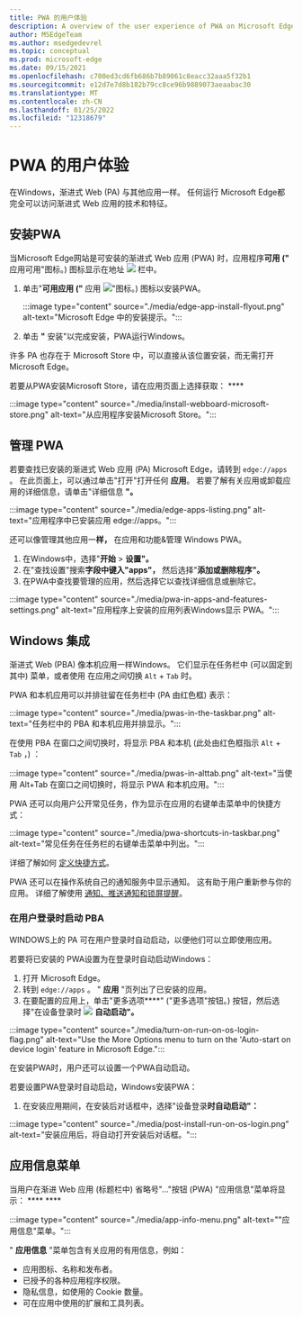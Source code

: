 ```yaml
---
title: PWA 的用户体验
description: A overview of the user experience of PWA on Microsoft Edge and Windows.
author: MSEdgeTeam
ms.author: msedgedevrel
ms.topic: conceptual
ms.prod: microsoft-edge
ms.date: 09/15/2021
ms.openlocfilehash: c700ed3cd6fb686b7b89061c8eacc32aaa5f32b1
ms.sourcegitcommit: e12d7e7d8b182b79cc8ce96b9889073aeaabac30
ms.translationtype: MT
ms.contentlocale: zh-CN
ms.lasthandoff: 01/25/2022
ms.locfileid: "12318679"
---
```

# <a name="the-user-experience-of-pwas"></a>PWA 的用户体验

在Windows，渐进式 Web (PA) 与其他应用一样。  任何运行 Microsoft Edge都完全可以访问渐进式 Web 应用的技术和特征。


<!-- ====================================================================== -->
## <a name="installing-a-pwa"></a>安装PWA

当Microsoft Edge网站是可安装的渐进式 Web 应用 (PWA) 时，应用程序**可用 ("** 应用可用"图标。) 图标显示在地址 ![ ](media/app-available-icon.png) 栏中。

1.  单击"**可用应用 ("** 应用 ![ "图标。) ](media/app-available-icon.png) 图标以安装PWA。

    :::image type="content" source="./media/edge-app-install-flyout.png" alt-text="Microsoft Edge 中的安装提示。":::

1.  单击 **"** 安装"以完成安装，PWA运行Windows。

许多 PA 也存在于 Microsoft Store 中，可以直接从该位置安装，而无需打开 Microsoft Edge。

若要从PWA安装Microsoft Store，请在应用页面上选择获取： ****

:::image type="content" source="./media/install-webboard-microsoft-store.png" alt-text="从应用程序安装Microsoft Store。":::


<!-- ====================================================================== -->
## <a name="managing-pwas"></a>管理 PWA

若要查找已安装的渐进式 Web 应用 (PA) Microsoft Edge，请转到 `edge://apps` 。  在此页面上，可以通过单击"打开"打开任何 **应用**。  若要了解有关应用或卸载应用的详细信息，请单击"详细信息 **"。**

:::image type="content" source="./media/edge-apps-listing.png" alt-text="应用程序中已安装应用 edge://apps。":::

还可以像管理其他应用一**样，** 在应用和功能&管理 Windows PWA。

1.  在Windows中，选择"**开始**  >  **设置"。**
1.  在"查找设置"搜索**字段中键入"apps"，** 然后选择"**添加或删除程序"。**
1.  在PWA中查找要管理的应用，然后选择它以查找详细信息或删除它。

:::image type="content" source="./media/pwa-in-apps-and-features-settings.png" alt-text="应用程序上安装的应用列表Windows显示 PWA。":::


<!-- ====================================================================== -->
## <a name="windows-integration"></a>Windows 集成

渐进式 Web (PBA) 像本机应用一样Windows。 它们显示在任务栏中 (可以固定到其中) 菜单，或者使用 在应用之间切换 `Alt` + `Tab` 时。

PWA 和本机应用可以并排驻留在任务栏中 (PA 由红色框) 表示：

:::image type="content" source="./media/pwas-in-the-taskbar.png" alt-text="任务栏中的 PBA 和本机应用并排显示。":::

在使用 PBA 在窗口之间切换时，将显示 PBA 和本机 (此处由红色框指示 `Alt` + `Tab` ，) ：

:::image type="content" source="./media/pwas-in-alttab.png" alt-text="当使用 Alt+Tab 在窗口之间切换时，将显示 PWA 和本机应用。":::

PWA 还可以向用户公开常见任务，作为显示在应用的右键单击菜单中的快捷方式：

:::image type="content" source="./media/pwa-shortcuts-in-taskbar.png" alt-text="常见任务在任务栏的右键单击菜单中列出。":::

详细了解如何 [定义快捷方式](./how-to/shortcuts.md)。

PWA 还可以在操作系统自己的通知服务中显示通知。 这有助于用户重新参与你的应用。 详细了解使用 [通知、推送通知和锁屏提醒](./how-to/notifications-badges.md)。

### <a name="starting-pwas-when-the-user-signs-in"></a>在用户登录时启动 PBA

WINDOWS上的 PA 可在用户登录时自动启动，以便他们可以立即使用应用。

若要将已安装的 PWA设置为在登录时自动启动Windows：

1.  打开 Microsoft Edge。
1.  转到 `edge://apps` 。  " **应用** "页列出了已安装的应用。
1.  在要配置的应用上，单击"更多选项****" ("更多选项"按钮。) 按钮，然后选择"在设备登录时 ![ ](./media/edge-apps-more-options.png) **自动启动"。**

:::image type="content" source="./media/turn-on-run-on-os-login-flag.png" alt-text="Use the More Options menu to turn on the 'Auto-start on device login' feature in Microsoft Edge.":::

在安装PWA时，用户还可以设置一个PWA自动启动。

若要设置PWA登录时自动启动，Windows安装PWA：

1.  在安装应用期间，在安装后对话框中，选择"设备登录**时自动启动"：**

:::image type="content" source="./media/post-install-run-on-os-login.png" alt-text="安装应用后，将自动打开安装后对话框。":::


<!-- ====================================================================== -->
## <a name="app-info-menu"></a>应用信息菜单

当用户在渐进 Web 应用 (标题栏中) 省略号"..."按钮 (PWA) "应用信息"菜单将显示： **** ****

:::image type="content" source="./media/app-info-menu.png" alt-text="&quot;应用信息&quot;菜单。":::

" **应用信息** "菜单包含有关应用的有用信息，例如：

*  应用图标、名称和发布者。
*  已授予的各种应用程序权限。
*  隐私信息，如使用的 Cookie 数量。
*  可在应用中使用的扩展和工具列表。
